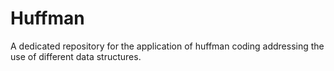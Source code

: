# Huffman
A dedicated repository for the application of huffman coding addressing the use of different data structures.

 


